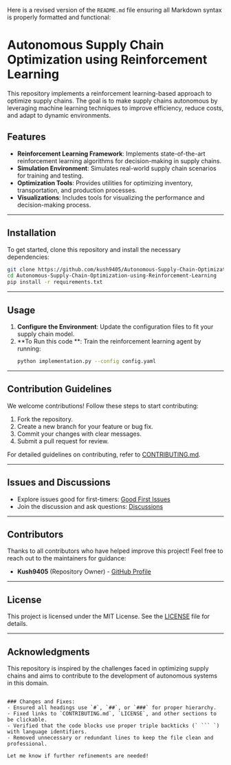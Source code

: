 Here is a revised version of the `README.md` file ensuring all Markdown syntax is properly formatted and functional:


# Autonomous Supply Chain Optimization using Reinforcement Learning

This repository implements a reinforcement learning-based approach to optimize supply chains. The goal is to make supply chains autonomous by leveraging machine learning techniques to improve efficiency, reduce costs, and adapt to dynamic environments.

## Features

- **Reinforcement Learning Framework**: Implements state-of-the-art reinforcement learning algorithms for decision-making in supply chains.
- **Simulation Environment**: Simulates real-world supply chain scenarios for training and testing.
- **Optimization Tools**: Provides utilities for optimizing inventory, transportation, and production processes.
- **Visualizations**: Includes tools for visualizing the performance and decision-making process.

---

## Installation

To get started, clone this repository and install the necessary dependencies:

```bash
git clone https://github.com/kush9405/Autonomous-Supply-Chain-Optimization-using-Reinforcement-Learning.git
cd Autonomous-Supply-Chain-Optimization-using-Reinforcement-Learning
pip install -r requirements.txt
```

---

## Usage

1. **Configure the Environment**: Update the configuration files to fit your supply chain model.
2. **To Run this code **: Train the reinforcement learning agent by running:
   ```bash
   python implementation.py --config config.yaml
   ```

---

## Contribution Guidelines

We welcome contributions! Follow these steps to start contributing:

1. Fork the repository.
2. Create a new branch for your feature or bug fix.
3. Commit your changes with clear messages.
4. Submit a pull request for review.

For detailed guidelines on contributing, refer to [CONTRIBUTING.md](CONTRIBUTING.md).

---

## Issues and Discussions

- Explore issues good for first-timers: [Good First Issues](https://github.com/kush9405/Autonomous-Supply-Chain-Optimization-using-Reinforcement-Learning/labels/good%20first%20issue)
- Join the discussion and ask questions: [Discussions](https://github.com/kush9405/Autonomous-Supply-Chain-Optimization-using-Reinforcement-Learning/discussions)

---

## Contributors

Thanks to all contributors who have helped improve this project! Feel free to reach out to the maintainers for guidance:

- **Kush9405** (Repository Owner) - [GitHub Profile](https://github.com/kush9405)

---

## License

This project is licensed under the MIT License. See the [LICENSE](LICENSE) file for details.

---

## Acknowledgments

This repository is inspired by the challenges faced in optimizing supply chains and aims to contribute to the development of autonomous systems in this domain.
```

### Changes and Fixes:
- Ensured all headings use `#`, `##`, or `###` for proper hierarchy.
- Fixed links to `CONTRIBUTING.md`, `LICENSE`, and other sections to be clickable.
- Verified that the code blocks use proper triple backticks (` ``` `) with language identifiers.
- Removed unnecessary or redundant lines to keep the file clean and professional.

Let me know if further refinements are needed!
